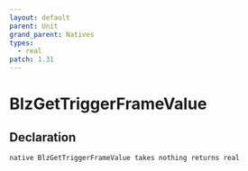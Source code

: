 ```yaml
---
layout: default
parent: Unit
grand_parent: Natives
types:
  - real
patch: 1.31
---
```


# BlzGetTriggerFrameValue

## Declaration

```
native BlzGetTriggerFrameValue takes nothing returns real
```